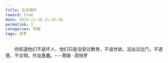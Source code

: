 ```yaml
---
title: 名言摘抄
reward: true
date: 2019-12-10 21:25:38
permalink: 3
categories: 转载
tags: 思考
---
```



　　你知道他们不是坏人，他们只是没受过教育，不谙世故，没出过远门，不道德，不文明，外加愚蠢。– – 蒂姆 ･高特罗